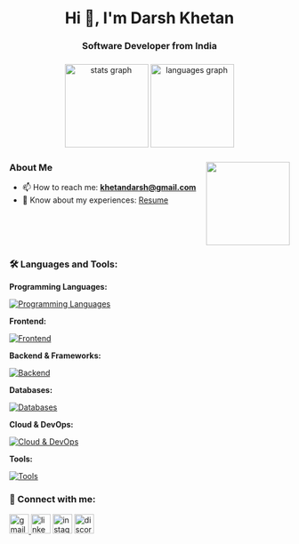 <h1 align="center">Hi 👋, I'm Darsh Khetan</h1>
<h3 align="center">Software Developer from India</h3>

###

<div align="center">
  <img src="https://github-readme-stats.vercel.app/api?username=darshkhetan&hide_title=false&hide_rank=false&show_icons=true&include_all_commits=true&count_private=true&disable_animations=false&theme=dracula&locale=en&hide_border=false" height="150" alt="stats graph"  />
  <img src="https://github-readme-stats.vercel.app/api/top-langs?username=darshkhetan&locale=en&hide_title=false&layout=compact&card_width=320&langs_count=5&theme=dracula&hide_border=false" height="150" alt="languages graph"  />
</div>

###

<img align="right" height="150" src="https://i.imgflip.com/65efzo.gif"  />

### About Me
- 📫 How to reach me: **khetandarsh@gmail.com**
- 📄 Know about my experiences: [Resume](https://drive.google.com/file/d/1maP0cjDK0W7CjWBIbHUaDDKXZpmxpeME/view?usp=drive_link)

<br clear="both">

###

<h3 align="left">🛠️ Languages and Tools:</h3>

**Programming Languages:**

[![Programming Languages](https://skillicons.dev/icons?i=python,js,ts,c,cpp)](https://skillicons.dev)

**Frontend:**

[![Frontend](https://skillicons.dev/icons?i=react,html,css)](https://skillicons.dev)

**Backend & Frameworks:**

[![Backend](https://skillicons.dev/icons?i=nodejs,express,django,flask)](https://skillicons.dev)

**Databases:**

[![Databases](https://skillicons.dev/icons?i=mongodb,mysql,postgres)](https://skillicons.dev)

**Cloud & DevOps:**

[![Cloud & DevOps](https://skillicons.dev/icons?i=aws,docker,kubernetes,git,linux)](https://skillicons.dev)

**Tools:**

[![Tools](https://skillicons.dev/icons?i=postman)](https://skillicons.dev)

###

<h3 align="left">🤝 Connect with me:</h3>
<div align="left">
  <a href="mailto:khetandarsh@gmail.com">
    <img src="https://img.shields.io/static/v1?message=Gmail&logo=gmail&label=&color=D14836&logoColor=white&labelColor=&style=for-the-badge" height="35" alt="gmail logo"  />
  </a>
  <img src="https://img.shields.io/static/v1?message=LinkedIn&logo=linkedin&label=&color=0077B5&logoColor=white&labelColor=&style=for-the-badge" height="35" alt="linkedin logo"  />
  <img src="https://img.shields.io/static/v1?message=Instagram&logo=instagram&label=&color=E4405F&logoColor=white&labelColor=&style=for-the-badge" height="35" alt="instagram logo"  />
  <img src="https://img.shields.io/static/v1?message=Discord&logo=discord&label=&color=7289DA&logoColor=white&labelColor=&style=for-the-badge" height="35" alt="discord logo"  />
</div>

###

<br clear="both">
